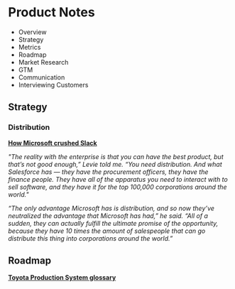 # Product Notes

* Overview
* Strategy
* Metrics
* Roadmap
* Market Research
* GTM
* Communication
* Interviewing Customers


## Strategy

### Distribution

**[How Microsoft crushed Slack](https://www.theverge.com/22150313/how-microsoft-crushed-slack-salesforce-acquisition)**

*"The reality with the enterprise is that you can have the best product, but that’s not good enough,” Levie told me. “You need distribution. And what Salesforce has — they have the procurement officers, they have the finance people. They have all of the apparatus you need to interact with to sell software, and they have it for the top 100,000 corporations around the world."*

*“The only advantage Microsoft has is distribution, and so now they’ve neutralized the advantage that Microsoft has had,” he said. “All of a sudden, they can actually fulfill the ultimate promise of the opportunity, because they have 10 times the amount of salespeople that can go distribute this thing into corporations around the world.”*

## Roadmap

**[Toyota Production System glossary](https://blog.toyota.co.uk/toyota-production-system-glossary)**

